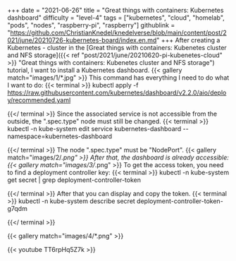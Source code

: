 +++
date = "2021-06-26"
title = "Great things with containers: Kubernetes dashboard"
difficulty = "level-4"
tags = ["kubernetes", "cloud", "homelab", "pods", "nodes", "raspberry-pi", "raspberry"]
githublink = "https://github.com/ChristianKnedel/knedelverse/blob/main/content/post/2021/june/20210726-kubernetes-board/index.en.md"
+++
After creating a Kubernetes - cluster in the [Great things with containers: Kubenetes cluster and NFS storage]({{< ref "post/2021/june/20210620-pi-kubenetes-cloud" >}} "Great things with containers: Kubenetes cluster and NFS storage") tutorial, I want to install a Kubernetes dashboard.
{{< gallery match="images/1/*.jpg" >}}
This command has everything I need to do what I want to do:
{{< terminal >}}
kubectl apply -f https://raw.githubusercontent.com/kubernetes/dashboard/v2.2.0/aio/deploy/recommended.yaml

{{</ terminal >}}
Since the associated service is not accessible from the outside, the ".spec.type" node must still be changed.
{{< terminal >}}
kubectl -n kube-system edit service kubernetes-dashboard --namespace=kubernetes-dashboard

{{</ terminal >}}
The node ".spec.type" must be "NodePort".
{{< gallery match="images/2/*.png" >}}
After that, the dashboard is already accessible:
{{< gallery match="images/3/*.png" >}}
To get the access token, you need to find a deployment controller key:
{{< terminal >}}
kubectl -n kube-system get secret | grep deployment-controller-token

{{</ terminal >}}
After that you can display and copy the token.
{{< terminal >}}
kubectl -n kube-system describe secret deployment-controller-token-g7qdm

{{</ terminal >}}

{{< gallery match="images/4/*.png" >}}

{{< youtube TT6rpHq5Z7k  >}}
